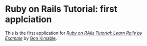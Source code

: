 # Ruby on Rails Tutorial: first applciation

This is the first application for [*Ruby on RAils Tutorial: Learn Rails by Example*](http://railstutorial.org/) by [Gon Kimable](http://kimable.com/).

